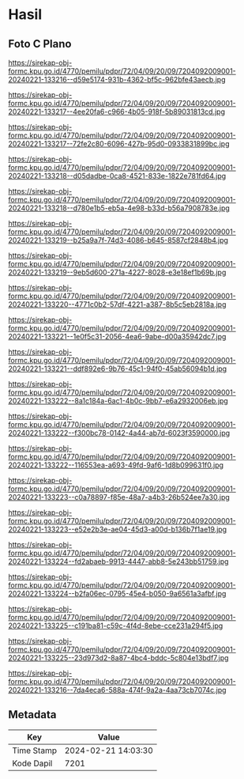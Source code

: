 # Hasil

## Foto C Plano

https://sirekap-obj-formc.kpu.go.id/4770/pemilu/pdpr/72/04/09/20/09/7204092009001-20240221-133216--d59e5174-931b-4362-bf5c-962bfe43aecb.jpg

https://sirekap-obj-formc.kpu.go.id/4770/pemilu/pdpr/72/04/09/20/09/7204092009001-20240221-133217--4ee20fa6-c966-4b05-918f-5b89031813cd.jpg

https://sirekap-obj-formc.kpu.go.id/4770/pemilu/pdpr/72/04/09/20/09/7204092009001-20240221-133217--72fe2c80-6096-427b-95d0-0933831899bc.jpg

https://sirekap-obj-formc.kpu.go.id/4770/pemilu/pdpr/72/04/09/20/09/7204092009001-20240221-133218--d05dadbe-0ca8-4521-833e-1822e781fd64.jpg

https://sirekap-obj-formc.kpu.go.id/4770/pemilu/pdpr/72/04/09/20/09/7204092009001-20240221-133218--d780e1b5-eb5a-4e98-b33d-b56a7908783e.jpg

https://sirekap-obj-formc.kpu.go.id/4770/pemilu/pdpr/72/04/09/20/09/7204092009001-20240221-133219--b25a9a7f-74d3-4086-b645-8587cf2848b4.jpg

https://sirekap-obj-formc.kpu.go.id/4770/pemilu/pdpr/72/04/09/20/09/7204092009001-20240221-133219--9eb5d600-271a-4227-8028-e3e18ef1b69b.jpg

https://sirekap-obj-formc.kpu.go.id/4770/pemilu/pdpr/72/04/09/20/09/7204092009001-20240221-133220--4771c0b2-57df-4221-a387-8b5c5eb2818a.jpg

https://sirekap-obj-formc.kpu.go.id/4770/pemilu/pdpr/72/04/09/20/09/7204092009001-20240221-133221--1e0f5c31-2056-4ea6-9abe-d00a35942dc7.jpg

https://sirekap-obj-formc.kpu.go.id/4770/pemilu/pdpr/72/04/09/20/09/7204092009001-20240221-133221--ddf892e6-9b76-45c1-94f0-45ab56094b1d.jpg

https://sirekap-obj-formc.kpu.go.id/4770/pemilu/pdpr/72/04/09/20/09/7204092009001-20240221-133222--8a1c184a-6ac1-4b0c-9bb7-e6a2932006eb.jpg

https://sirekap-obj-formc.kpu.go.id/4770/pemilu/pdpr/72/04/09/20/09/7204092009001-20240221-133222--f300bc78-0142-4a44-ab7d-6023f3590000.jpg

https://sirekap-obj-formc.kpu.go.id/4770/pemilu/pdpr/72/04/09/20/09/7204092009001-20240221-133222--116553ea-a693-49fd-9af6-1d8b099631f0.jpg

https://sirekap-obj-formc.kpu.go.id/4770/pemilu/pdpr/72/04/09/20/09/7204092009001-20240221-133223--c0a78897-f85e-48a7-a4b3-26b524ee7a30.jpg

https://sirekap-obj-formc.kpu.go.id/4770/pemilu/pdpr/72/04/09/20/09/7204092009001-20240221-133223--e52e2b3e-ae04-45d3-a00d-b136b7f1ae19.jpg

https://sirekap-obj-formc.kpu.go.id/4770/pemilu/pdpr/72/04/09/20/09/7204092009001-20240221-133224--fd2abaeb-9913-4447-abb8-5e243bb51759.jpg

https://sirekap-obj-formc.kpu.go.id/4770/pemilu/pdpr/72/04/09/20/09/7204092009001-20240221-133224--b2fa06ec-0795-45e4-b050-9a6561a3afbf.jpg

https://sirekap-obj-formc.kpu.go.id/4770/pemilu/pdpr/72/04/09/20/09/7204092009001-20240221-133225--c191ba81-c59c-4f4d-8ebe-cce231a294f5.jpg

https://sirekap-obj-formc.kpu.go.id/4770/pemilu/pdpr/72/04/09/20/09/7204092009001-20240221-133225--23d973d2-8a87-4bc4-bddc-5c804e13bdf7.jpg

https://sirekap-obj-formc.kpu.go.id/4770/pemilu/pdpr/72/04/09/20/09/7204092009001-20240221-133216--7da4eca6-588a-474f-9a2a-4aa73cb7074c.jpg


## Metadata

| Key        | Value               |
| ---------- | ------------------- |
| Time Stamp | 2024-02-21 14:03:30 |
| Kode Dapil | 7201                |




